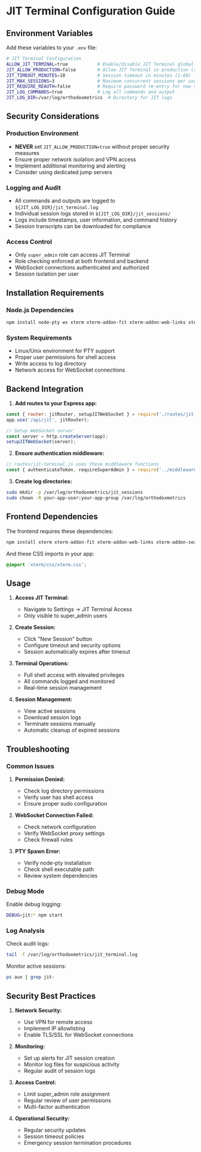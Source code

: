 # JIT Terminal Configuration Guide

## Environment Variables

Add these variables to your `.env` file:

```bash
# JIT Terminal Configuration
ALLOW_JIT_TERMINAL=true           # Enable/disable JIT Terminal globally
JIT_ALLOW_PRODUCTION=false        # Allow JIT Terminal in production (security risk)
JIT_TIMEOUT_MINUTES=10            # Session timeout in minutes (1-60)
JIT_MAX_SESSIONS=3                # Maximum concurrent sessions per user (1-10)
JIT_REQUIRE_REAUTH=false          # Require password re-entry for new sessions
JIT_LOG_COMMANDS=true             # Log all commands and output
JIT_LOG_DIR=/var/log/orthodoxmetrics  # Directory for JIT logs
```

## Security Considerations

### Production Environment
- **NEVER** set `JIT_ALLOW_PRODUCTION=true` without proper security measures
- Ensure proper network isolation and VPN access
- Implement additional monitoring and alerting
- Consider using dedicated jump servers

### Logging and Audit
- All commands and outputs are logged to `${JIT_LOG_DIR}/jit_terminal.log`
- Individual session logs stored in `${JIT_LOG_DIR}/jit_sessions/`
- Logs include timestamps, user information, and command history
- Session transcripts can be downloaded for compliance

### Access Control
- Only `super_admin` role can access JIT Terminal
- Role checking enforced at both frontend and backend
- WebSocket connections authenticated and authorized
- Session isolation per user

## Installation Requirements

### Node.js Dependencies
```bash
npm install node-pty ws xterm xterm-addon-fit xterm-addon-web-links xterm-addon-search
```

### System Requirements
- Linux/Unix environment for PTY support
- Proper user permissions for shell access
- Write access to log directory
- Network access for WebSocket connections

## Backend Integration

1. **Add routes to your Express app:**
```javascript
const { router: jitRouter, setupJITWebSocket } = require('./routes/jit-terminal');
app.use('/api/jit', jitRouter);

// Setup WebSocket server
const server = http.createServer(app);
setupJITWebSocket(server);
```

2. **Ensure authentication middleware:**
```javascript
// routes/jit-terminal.js uses these middleware functions
const { authenticateToken, requireSuperAdmin } = require('../middleware/auth');
```

3. **Create log directories:**
```bash
sudo mkdir -p /var/log/orthodoxmetrics/jit_sessions
sudo chown -R your-app-user:your-app-group /var/log/orthodoxmetrics
```

## Frontend Dependencies

The frontend requires these dependencies:
```bash
npm install xterm xterm-addon-fit xterm-addon-web-links xterm-addon-search
```

And these CSS imports in your app:
```css
@import 'xterm/css/xterm.css';
```

## Usage

1. **Access JIT Terminal:**
   - Navigate to Settings → JIT Terminal Access
   - Only visible to super_admin users

2. **Create Session:**
   - Click "New Session" button
   - Configure timeout and security options
   - Session automatically expires after timeout

3. **Terminal Operations:**
   - Full shell access with elevated privileges
   - All commands logged and monitored
   - Real-time session management

4. **Session Management:**
   - View active sessions
   - Download session logs
   - Terminate sessions manually
   - Automatic cleanup of expired sessions

## Troubleshooting

### Common Issues

1. **Permission Denied:**
   - Check log directory permissions
   - Verify user has shell access
   - Ensure proper sudo configuration

2. **WebSocket Connection Failed:**
   - Check network configuration
   - Verify WebSocket proxy settings
   - Check firewall rules

3. **PTY Spawn Error:**
   - Verify node-pty installation
   - Check shell executable path
   - Review system dependencies

### Debug Mode

Enable debug logging:
```bash
DEBUG=jit:* npm start
```

### Log Analysis

Check audit logs:
```bash
tail -f /var/log/orthodoxmetrics/jit_terminal.log
```

Monitor active sessions:
```bash
ps aux | grep jit-
```

## Security Best Practices

1. **Network Security:**
   - Use VPN for remote access
   - Implement IP allowlisting
   - Enable TLS/SSL for WebSocket connections

2. **Monitoring:**
   - Set up alerts for JIT session creation
   - Monitor log files for suspicious activity
   - Regular audit of session logs

3. **Access Control:**
   - Limit super_admin role assignment
   - Regular review of user permissions
   - Multi-factor authentication

4. **Operational Security:**
   - Regular security updates
   - Session timeout policies
   - Emergency session termination procedures 